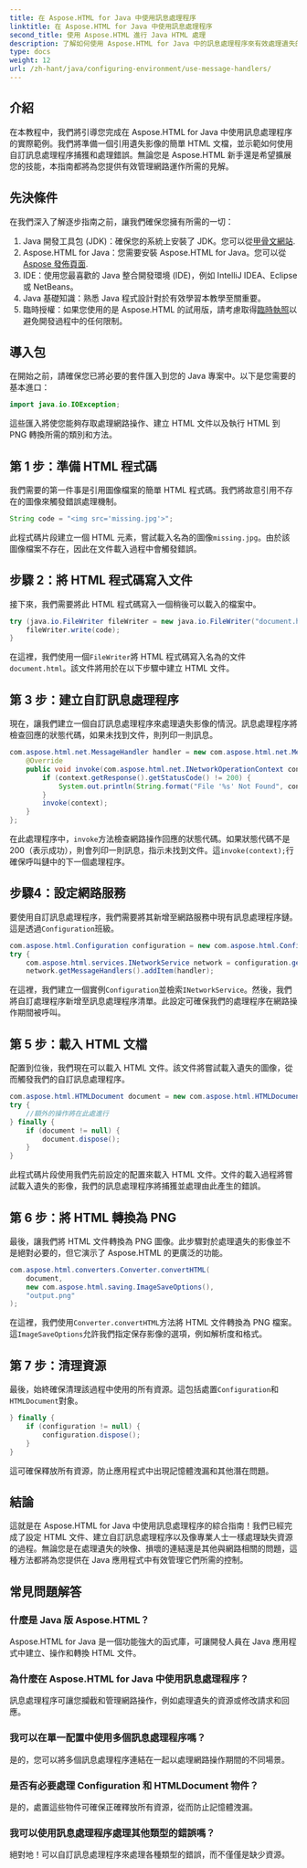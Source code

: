 ```yaml
---
title: 在 Aspose.HTML for Java 中使用訊息處理程序
linktitle: 在 Aspose.HTML for Java 中使用訊息處理程序
second_title: 使用 Aspose.HTML 進行 Java HTML 處理
description: 了解如何使用 Aspose.HTML for Java 中的訊息處理程序來有效處理遺失的映像和其他網路操作。
type: docs
weight: 12
url: /zh-hant/java/configuring-environment/use-message-handlers/
---
```

## 介紹
在本教程中，我們將引導您完成在 Aspose.HTML for Java 中使用訊息處理程序的實際範例。我們將準備一個引用遺失影像的簡單 HTML 文檔，並示範如何使用自訂訊息處理程序捕獲和處理錯誤。無論您是 Aspose.HTML 新手還是希望擴展您的技能，本指南都將為您提供有效管理網路運作所需的見解。
## 先決條件
在我們深入了解逐步指南之前，讓我們確保您擁有所需的一切：
1.  Java 開發工具包 (JDK)：確保您的系統上安裝了 JDK。您可以從[甲骨文網站](https://www.oracle.com/java/technologies/javase-downloads.html).
2. Aspose.HTML for Java：您需要安裝 Aspose.HTML for Java。您可以從[Aspose 發佈頁面](https://releases.aspose.com/html/java/).
3. IDE：使用您最喜歡的 Java 整合開發環境 (IDE)，例如 IntelliJ IDEA、Eclipse 或 NetBeans。
4. Java 基礎知識：熟悉 Java 程式設計對於有效學習本教學至關重要。
5. 臨時授權：如果您使用的是 Aspose.HTML 的試用版，請考慮取得[臨時執照](https://purchase.aspose.com/temporary-license/)以避免開發過程中的任何限制。

## 導入包
在開始之前，請確保您已將必要的套件匯入到您的 Java 專案中。以下是您需要的基本進口：
```java
import java.io.IOException;
```
這些匯入將使您能夠存取處理網路操作、建立 HTML 文件以及執行 HTML 到 PNG 轉換所需的類別和方法。

## 第 1 步：準備 HTML 程式碼
我們需要的第一件事是引用圖像檔案的簡單 HTML 程式碼。我們將故意引用不存在的圖像來觸發錯誤處理機制。
```java
String code = "<img src='missing.jpg'>";
```
此程式碼片段建立一個 HTML 元素，嘗試載入名為的圖像`missing.jpg`。由於該圖像檔案不存在，因此在文件載入過程中會觸發錯誤。
## 步驟 2：將 HTML 程式碼寫入文件
接下來，我們需要將此 HTML 程式碼寫入一個稍後可以載入的檔案中。
```java
try (java.io.FileWriter fileWriter = new java.io.FileWriter("document.html")) {
    fileWriter.write(code);
}
```
在這裡，我們使用一個`FileWriter`將 HTML 程式碼寫入名為的文件`document.html`。該文件將用於在以下步驟中建立 HTML 文件。
## 第 3 步：建立自訂訊息處理程序
現在，讓我們建立一個自訂訊息處理程序來處理遺失影像的情況。訊息處理程序將檢查回應的狀態代碼，如果未找到文件，則列印一則訊息。
```java
com.aspose.html.net.MessageHandler handler = new com.aspose.html.net.MessageHandler() {
    @Override
    public void invoke(com.aspose.html.net.INetworkOperationContext context) {
        if (context.getResponse().getStatusCode() != 200) {
            System.out.println(String.format("File '%s' Not Found", context.getRequest().getRequestUri().toString()));
        }
        invoke(context);
    }
};
```
在此處理程序中，`invoke`方法檢查網路操作回應的狀態代碼。如果狀態代碼不是 200（表示成功），則會列印一則訊息，指示未找到文件。這`invoke(context);`行確保呼叫鏈中的下一個處理程序。
## 步驟4：設定網路服務
要使用自訂訊息處理程序，我們需要將其新增至網路服務中現有訊息處理程序鏈。這是透過`Configuration`班級。
```java
com.aspose.html.Configuration configuration = new com.aspose.html.Configuration();
try {
    com.aspose.html.services.INetworkService network = configuration.getService(com.aspose.html.services.INetworkService.class);
    network.getMessageHandlers().addItem(handler);
```
在這裡，我們建立一個實例`Configuration`並檢索`INetworkService`。然後，我們將自訂處理程序新增至訊息處理程序清單。此設定可確保我們的處理程序在網路操作期間被呼叫。
## 第 5 步：載入 HTML 文檔
配置到位後，我們現在可以載入 HTML 文件。該文件將嘗試載入遺失的圖像，從而觸發我們的自訂訊息處理程序。
```java
com.aspose.html.HTMLDocument document = new com.aspose.html.HTMLDocument("document.html", configuration);
try {
    //額外的操作將在此處進行
} finally {
    if (document != null) {
        document.dispose();
    }
}
```
此程式碼片段使用我們先前設定的配置來載入 HTML 文件。文件的載入過程將嘗試載入遺失的影像，我們的訊息處理程序將捕獲並處理由此產生的錯誤。
## 第 6 步：將 HTML 轉換為 PNG
最後，讓我們將 HTML 文件轉換為 PNG 圖像。此步驟對於處理遺失的影像並不是絕對必要的，但它演示了 Aspose.HTML 的更廣泛的功能。
```java
com.aspose.html.converters.Converter.convertHTML(
    document,
    new com.aspose.html.saving.ImageSaveOptions(),
    "output.png"
);
```
在這裡，我們使用`Converter.convertHTML`方法將 HTML 文件轉換為 PNG 檔案。這`ImageSaveOptions`允許我們指定保存影像的選項，例如解析度和格式。
## 第 7 步：清理資源
最後，始終確保清理該過程中使用的所有資源。這包括處置`Configuration`和`HTMLDocument`對象。
```java
} finally {
    if (configuration != null) {
        configuration.dispose();
    }
}
```
這可確保釋放所有資源，防止應用程式中出現記憶體洩漏和其他潛在問題。

## 結論
這就是在 Aspose.HTML for Java 中使用訊息處理程序的綜合指南！我們已經完成了設定 HTML 文件、建立自訂訊息處理程序以及像專業人士一樣處理缺失資源的過程。無論您是在處理遺失的映像、損壞的連結還是其他與網路相關的問題，這種方法都將為您提供在 Java 應用程式中有效管理它們所需的控制。

## 常見問題解答
### 什麼是 Java 版 Aspose.HTML？
Aspose.HTML for Java 是一個功能強大的函式庫，可讓開發人員在 Java 應用程式中建立、操作和轉換 HTML 文件。
### 為什麼在 Aspose.HTML for Java 中使用訊息處理程序？
訊息處理程序可讓您攔截和管理網路操作，例如處理遺失的資源或修改請求和回應。
### 我可以在單一配置中使用多個訊息處理程序嗎？
是的，您可以將多個訊息處理程序連結在一起以處理網路操作期間的不同場景。
### 是否有必要處理 Configuration 和 HTMLDocument 物件？
是的，處置這些物件可確保正確釋放所有資源，從而防止記憶體洩漏。
### 我可以使用訊息處理程序處理其他類型的錯誤嗎？
絕對地！可以自訂訊息處理程序來處理各種類型的錯誤，而不僅僅是缺少資源。